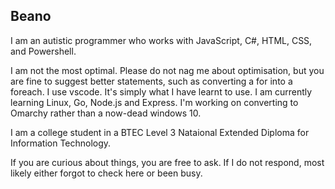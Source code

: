 ## Beano

<!--
**Beano0/Beano0** is a ✨ _special_ ✨ repository because its `README.md` (this file) appears on your GitHub profile.
-->

I am an autistic programmer who works with JavaScript, C#, HTML, CSS, and Powershell.

I am not the most optimal. Please do not nag me about optimisation, but you are fine to suggest better statements, such as converting a for into a foreach.
I use vscode. It's simply what I have learnt to use.
I am currently learning Linux, Go, Node.js and Express. I'm working on converting to Omarchy rather than a now-dead windows 10.

I am a college student in a BTEC Level 3 Nataional Extended Diploma for Information Technology.

If you are curious about things, you are free to ask. If I do not respond, most likely either forgot to check here or been busy.
